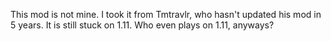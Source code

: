 This mod is not mine. I took it from Tmtravlr, who hasn't updated his mod in 5 years. It is still stuck on 1.11. Who even plays on 1.11, anyways?
